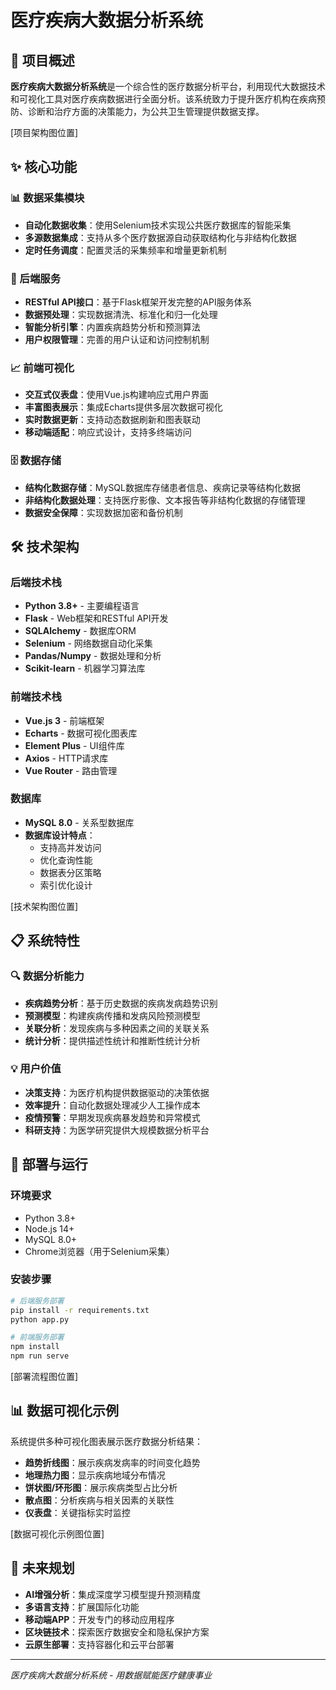 # 医疗疾病大数据分析系统

## 🏥 项目概述

**医疗疾病大数据分析系统**是一个综合性的医疗数据分析平台，利用现代大数据技术和可视化工具对医疗疾病数据进行全面分析。该系统致力于提升医疗机构在疾病预防、诊断和治疗方面的决策能力，为公共卫生管理提供数据支撑。

[项目架构图位置]

## ✨ 核心功能

### 📊 数据采集模块
- **自动化数据收集**：使用Selenium技术实现公共医疗数据库的智能采集
- **多源数据集成**：支持从多个医疗数据源自动获取结构化与非结构化数据
- **定时任务调度**：配置灵活的采集频率和增量更新机制

### 🔧 后端服务
- **RESTful API接口**：基于Flask框架开发完整的API服务体系
- **数据预处理**：实现数据清洗、标准化和归一化处理
- **智能分析引擎**：内置疾病趋势分析和预测算法
- **用户权限管理**：完善的用户认证和访问控制机制

### 📈 前端可视化
- **交互式仪表盘**：使用Vue.js构建响应式用户界面
- **丰富图表展示**：集成Echarts提供多层次数据可视化
- **实时数据更新**：支持动态数据刷新和图表联动
- **移动端适配**：响应式设计，支持多终端访问

### 🗄️ 数据存储
- **结构化数据存储**：MySQL数据库存储患者信息、疾病记录等结构化数据
- **非结构化数据处理**：支持医疗影像、文本报告等非结构化数据的存储管理
- **数据安全保障**：实现数据加密和备份机制

## 🛠️ 技术架构

### 后端技术栈
- **Python 3.8+** - 主要编程语言
- **Flask** - Web框架和RESTful API开发
- **SQLAlchemy** - 数据库ORM
- **Selenium** - 网络数据自动化采集
- **Pandas/Numpy** - 数据处理和分析
- **Scikit-learn** - 机器学习算法库

### 前端技术栈
- **Vue.js 3** - 前端框架
- **Echarts** - 数据可视化图表库
- **Element Plus** - UI组件库
- **Axios** - HTTP请求库
- **Vue Router** - 路由管理

### 数据库
- **MySQL 8.0** - 关系型数据库
- **数据库设计特点**：
  - 支持高并发访问
  - 优化查询性能
  - 数据表分区策略
  - 索引优化设计

[技术架构图位置]

## 📋 系统特性

### 🔍 数据分析能力
- **疾病趋势分析**：基于历史数据的疾病发病趋势识别
- **预测模型**：构建疾病传播和发病风险预测模型
- **关联分析**：发现疾病与多种因素之间的关联关系
- **统计分析**：提供描述性统计和推断性统计分析

### 💡 用户价值
- **决策支持**：为医疗机构提供数据驱动的决策依据
- **效率提升**：自动化数据处理减少人工操作成本
- **疫情预警**：早期发现疾病暴发趋势和异常模式
- **科研支持**：为医学研究提供大规模数据分析平台

## 🚀 部署与运行

### 环境要求
- Python 3.8+
- Node.js 14+
- MySQL 8.0+
- Chrome浏览器（用于Selenium采集）

### 安装步骤
```bash
# 后端服务部署
pip install -r requirements.txt
python app.py

# 前端服务部署
npm install
npm run serve
```

[部署流程图位置]

## 📊 数据可视化示例

系统提供多种可视化图表展示医疗数据分析结果：

- **趋势折线图**：展示疾病发病率的时间变化趋势
- **地理热力图**：显示疾病地域分布情况
- **饼状图/环形图**：展示疾病类型占比分析
- **散点图**：分析疾病与相关因素的关联性
- **仪表盘**：关键指标实时监控

[数据可视化示例图位置]

## 🔮 未来规划

- **AI增强分析**：集成深度学习模型提升预测精度
- **多语言支持**：扩展国际化功能
- **移动端APP**：开发专门的移动应用程序
- **区块链技术**：探索医疗数据安全和隐私保护方案
- **云原生部署**：支持容器化和云平台部署

---

*医疗疾病大数据分析系统 - 用数据赋能医疗健康事业*

